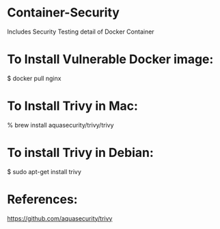 # Container-Security
Includes Security Testing detail of Docker Container

# To Install Vulnerable Docker image:
$ docker pull nginx

# To Install Trivy in Mac:
% brew install aquasecurity/trivy/trivy

# To install Trivy in Debian:
$ sudo apt-get install trivy

# References:
https://github.com/aquasecurity/trivy
